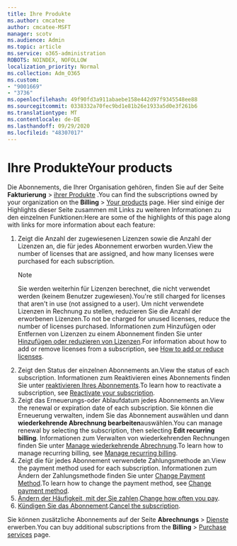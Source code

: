 ```yaml
---
title: Ihre Produkte
ms.author: cmcatee
author: cmcatee-MSFT
manager: scotv
ms.audience: Admin
ms.topic: article
ms.service: o365-administration
ROBOTS: NOINDEX, NOFOLLOW
localization_priority: Normal
ms.collection: Adm_O365
ms.custom:
- "9001669"
- "3736"
ms.openlocfilehash: 49f90fd3a911abaebe158e442d97f9345548ee88
ms.sourcegitcommit: 0338332a70fec9bd1e81b26e1933a5d0e3f261b6
ms.translationtype: MT
ms.contentlocale: de-DE
ms.lasthandoff: 09/29/2020
ms.locfileid: "48307017"
---
```

# <a name="your-products"></a><span data-ttu-id="fc9b9-102">Ihre Produkte</span><span class="sxs-lookup"><span data-stu-id="fc9b9-102">Your products</span></span>

<span data-ttu-id="fc9b9-103">Die Abonnements, die Ihrer Organisation gehören, finden Sie auf der Seite **Fakturierung**  >  [ihrer Produkte](https://go.microsoft.com/fwlink/p/?linkid=842054) .</span><span class="sxs-lookup"><span data-stu-id="fc9b9-103">You can find the subscriptions owned by your organization on the **Billing** > [Your products](https://go.microsoft.com/fwlink/p/?linkid=842054) page.</span></span> <span data-ttu-id="fc9b9-104">Hier sind einige der Highlights dieser Seite zusammen mit Links zu weiteren Informationen zu den einzelnen Funktionen:</span><span class="sxs-lookup"><span data-stu-id="fc9b9-104">Here are some of the highlights of this page along with links for more information about each feature:</span></span>

1. <span data-ttu-id="fc9b9-105">Zeigt die Anzahl der zugewiesenen Lizenzen sowie die Anzahl der Lizenzen an, die für jedes Abonnement erworben wurden.</span><span class="sxs-lookup"><span data-stu-id="fc9b9-105">View the number of licenses that are assigned, and how many licenses were purchased for each subscription.</span></span>
    > [!NOTE]
    > <span data-ttu-id="fc9b9-106">Sie werden weiterhin für Lizenzen berechnet, die nicht verwendet werden (keinem Benutzer zugewiesen).</span><span class="sxs-lookup"><span data-stu-id="fc9b9-106">You're still charged for licenses that aren't in use (not assigned to a user).</span></span> <span data-ttu-id="fc9b9-107">Um nicht verwendete Lizenzen in Rechnung zu stellen, reduzieren Sie die Anzahl der erworbenen Lizenzen.</span><span class="sxs-lookup"><span data-stu-id="fc9b9-107">To not be charged for unused licenses, reduce the number of licenses purchased.</span></span> <span data-ttu-id="fc9b9-108">Informationen zum Hinzufügen oder Entfernen von Lizenzen zu einem Abonnement finden Sie unter [Hinzufügen oder reduzieren von Lizenzen](https://docs.microsoft.com/alchemyinsights/how-to-add-or-reduce-licenses).</span><span class="sxs-lookup"><span data-stu-id="fc9b9-108">For information about how to add or remove licenses from a subscription, see [How to add or reduce licenses](https://docs.microsoft.com/alchemyinsights/how-to-add-or-reduce-licenses).</span></span>
2. <span data-ttu-id="fc9b9-109">Zeigt den Status der einzelnen Abonnements an.</span><span class="sxs-lookup"><span data-stu-id="fc9b9-109">View the status of each subscription.</span></span> <span data-ttu-id="fc9b9-110">Informationen zum Reaktivieren eines Abonnements finden Sie unter [reaktivieren Ihres Abonnements](reactivate-your-subscription.md).</span><span class="sxs-lookup"><span data-stu-id="fc9b9-110">To learn how to reactivate a subscription, see [Reactivate your subscription](reactivate-your-subscription.md).</span></span>
3. <span data-ttu-id="fc9b9-111">Zeigt das Erneuerungs-oder Ablaufdatum jedes Abonnements an.</span><span class="sxs-lookup"><span data-stu-id="fc9b9-111">View the renewal or expiration date of each subscription.</span></span> <span data-ttu-id="fc9b9-112">Sie können die Erneuerung verwalten, indem Sie das Abonnement auswählen und dann **wiederkehrende Abrechnung bearbeiten**auswählen.</span><span class="sxs-lookup"><span data-stu-id="fc9b9-112">You can manage renewal by selecting the subscription, then selecting **Edit recurring billing**.</span></span> <span data-ttu-id="fc9b9-113">Informationen zum Verwalten von wiederkehrenden Rechnungen finden Sie unter [Manage wiederkehrende Abrechnung](manage-auto-renewal.md).</span><span class="sxs-lookup"><span data-stu-id="fc9b9-113">To learn how to manage recurring billing, see [Manage recurring billing](manage-auto-renewal.md).</span></span>
4. <span data-ttu-id="fc9b9-114">Zeigt die für jedes Abonnement verwendete Zahlungsmethode an.</span><span class="sxs-lookup"><span data-stu-id="fc9b9-114">View the payment method used for each subscription.</span></span> <span data-ttu-id="fc9b9-115">Informationen zum Ändern der Zahlungsmethode finden Sie unter [Change Payment Method](change-payment-method.md).</span><span class="sxs-lookup"><span data-stu-id="fc9b9-115">To learn how to change the payment method, see [Change payment method](change-payment-method.md).</span></span>
5. <span data-ttu-id="fc9b9-116">[Ändern der Häufigkeit, mit der Sie zahlen](change-how-often-you-pay.md).</span><span class="sxs-lookup"><span data-stu-id="fc9b9-116">[Change how often you pay](change-how-often-you-pay.md).</span></span>
6. <span data-ttu-id="fc9b9-117">[Kündigen Sie das Abonnement](https://go.microsoft.com/fwlink/?linkid=2119113).</span><span class="sxs-lookup"><span data-stu-id="fc9b9-117">[Cancel the subscription](https://go.microsoft.com/fwlink/?linkid=2119113).</span></span>

<span data-ttu-id="fc9b9-118">Sie können zusätzliche Abonnements auf der Seite **Abrechnungs**  >  [Dienste](https://go.microsoft.com/fwlink/p/?linkid=868433) erwerben.</span><span class="sxs-lookup"><span data-stu-id="fc9b9-118">You can buy additional subscriptions from the **Billing** > [Purchase services](https://go.microsoft.com/fwlink/p/?linkid=868433) page.</span></span>